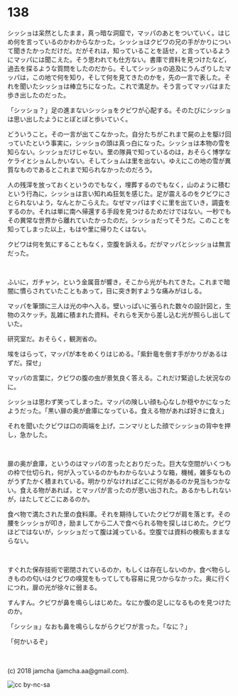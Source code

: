 # 138

シッショは呆然としたまま，真っ暗な洞窟で，マッパのあとをついていく。はじめ何を言っているのかわからなかった。シッショはクビワの兄の手がかりについて聞きたかっただけだ。だがそれは，知っていることを話せ，と言っているようにマッパには聞こえた。そう思われても仕方ない。書庫で資料を見つけたなど，過去を探るような質問をしたのだから。そしてシッショの追及にうんざりしたマッパは，この地で何を知り，そして何を見てきたのかを，先の一言で表した。それを聞いたシッショは棒立ちになった。これで満足か。そう言ってマッパはまた歩き出したのだった。  

「シッショ？」足の進まないシッショをクビワが心配する。そのたびにシッショは思い出したようにとぼとぼと歩いていく。  

どういうこと。その一言が出てこなかった。自分たちがこれまで屍の上を駆け回っていたという事実に，シッショの頭は真っ白になった。シッショは本物の雪を知らない。シッショだけじゃない。里の隊員で知っているのは，おそらく博学なケライとショムしかいない。そしてショムは里を出ない。ゆえにこの地の雪が異質なものであるとこれまで知られなかったのだろう。  

人の残滓を放っておくというのでもなく，埋葬するのでもなく，山のように積むという行為に，シッショは言い知れぬ狂気を感じた。足が震えるのをクビワにさとられないよう，なんとかこらえた。なぜマッパはすぐに里を出ていき，調査をするのか。それは単に南へ帰還する手段を見つけるためだけではない。一秒でもその異常な世界から離れていたかったのだ。シッショだってそうだ。このことを知ってしまった以上，もはや里に帰りたくはない。  

クビワは何を気にすることもなく，空腹を訴える。だがマッパとシッショは無言だった。  

<br>  

ふいに，ガチャン，という金属音が響き，そこから光がもれてきた。これまで暗闇に慣らされていたこともあって，目に突き刺すような痛みがはしる。  

マッパを筆頭に三人は光の中へ入る。壁いっぱいに張られた数々の設計図と，生物のスケッチ。乱雑に積まれた資料。それらを天から差し込む光が照らし出していた。  

研究室だ。おそらく，観測省の。  

埃をはらって，マッパが本をめくりはじめる。「紫針竜を倒す手がかりがあるはずだ。探せ」  

マッパの言葉に，クビワの腹の虫が景気良く答える。これだけ緊迫した状況なのに。  

シッショは思わず笑ってしまった。マッパの険しい顔も心なしか穏やかになったようだった。「黒い扉の奥が倉庫になっている。食える物があれば好きに食え」  

それを聞いたクビワは口の両端を上げ，ニンマリとした顔でシッショの背中を押し，急かした。  

<br>  

扉の奥が倉庫，というのはマッパの言ったとおりだった。巨大な空間がいくつもの枠で仕切られ，何が入っているのかもわからないような箱，機械，雑多なものがうずたかく積まれている。明かりがなければどこに何があるのか見当もつかない。食える物があれば，とマッパが言ったのが思い出された。あるかもしれないが，はたしてどこにあるのか。  

食べ物で満たされた里の食料庫。それを期待していたクビワが肩を落とす。その腰をシッショが叩き，励ましてから二人で食べられる物を探しはじめた。クビワほどではないが，シッショだって腹は減っている。空腹では資料の検索もままならない。  

<br>  

すぐれた保存技術で密閉されているのか，もしくは存在しないのか，食べ物らしきものの匂いはクビワの嗅覚をもってしても容易に見つからなかった。奥に行くにつれ，扉の光が徐々に弱まる。  

すんすん。クビワが鼻を鳴らしはじめた。なにか腹の足しになるものを見つけたのか。  

「シッショ」なおも鼻を鳴らしながらクビワが言った。「なに？」  

「何かいるぞ」  

<br>  
<br>  
(c) 2018 jamcha (jamcha.aa@gmail.com).  

![cc by-nc-sa](https://i.creativecommons.org/l/by-nc-sa/4.0/88x31.png)
